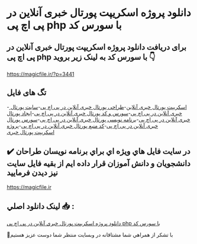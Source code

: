 # دانلود پروژه اسکریپت پورتال خبری آنلاین در پی اچ پی php با سورس کد

## برای دریافت دانلود پروژه اسکریپت پورتال خبری آنلاین در پی اچ پی php با سورس کد به لینک زیر بروید 👇

https://magicfile.ir/?p=3441

## تگ های فایل

-[ اسکریپت پورتال خبری آنلاین](https://magicfile.ir/product/%d9%be%d8%b1%d9%88%da%98%d9%87-%d8%a7%d8%b3%da%a9%d8%b1%db%8c%d9%be%d8%aa%d9%be%d9%88%d8%b1%d8%aa%d8%a7%d9%84-%d8%ae%d8%a8%d8%b1%db%8c-%d8%a2%d9%86%d9%84%d8%a7%db%8c%d9%86-%d8%af%d8%b1-%d9%be%db%8c-%d8%a7%da%86-%d9%be%db%8c/)-[طراحی پورتال خبری آنلاین در پی اچ پی](https://magicfile.ir/product/%d9%be%d8%b1%d9%88%da%98%d9%87-%d8%a7%d8%b3%da%a9%d8%b1%db%8c%d9%be%d8%aa%d9%be%d9%88%d8%b1%d8%aa%d8%a7%d9%84-%d8%ae%d8%a8%d8%b1%db%8c-%d8%a2%d9%86%d9%84%d8%a7%db%8c%d9%86-%d8%af%d8%b1-%d9%be%db%8c-%d8%a7%da%86-%d9%be%db%8c/)-[سایت پورتال خبری آنلاین در پی اچ پی](https://magicfile.ir/product/%d9%be%d8%b1%d9%88%da%98%d9%87-%d8%a7%d8%b3%da%a9%d8%b1%db%8c%d9%be%d8%aa%d9%be%d9%88%d8%b1%d8%aa%d8%a7%d9%84-%d8%ae%d8%a8%d8%b1%db%8c-%d8%a2%d9%86%d9%84%d8%a7%db%8c%d9%86-%d8%af%d8%b1-%d9%be%db%8c-%d8%a7%da%86-%d9%be%db%8c/)-[سورس و کد پورتال خبری آنلاین در پی اچ پی](https://magicfile.ir/product/%d9%be%d8%b1%d9%88%da%98%d9%87-%d8%a7%d8%b3%da%a9%d8%b1%db%8c%d9%be%d8%aa%d9%be%d9%88%d8%b1%d8%aa%d8%a7%d9%84-%d8%ae%d8%a8%d8%b1%db%8c-%d8%a2%d9%86%d9%84%d8%a7%db%8c%d9%86-%d8%af%d8%b1-%d9%be%db%8c-%d8%a7%da%86-%d9%be%db%8c/)-[ایجاد پورتال خبری آنلاین در پی اچ پی](https://magicfile.ir/product/%d9%be%d8%b1%d9%88%da%98%d9%87-%d8%a7%d8%b3%da%a9%d8%b1%db%8c%d9%be%d8%aa%d9%be%d9%88%d8%b1%d8%aa%d8%a7%d9%84-%d8%ae%d8%a8%d8%b1%db%8c-%d8%a2%d9%86%d9%84%d8%a7%db%8c%d9%86-%d8%af%d8%b1-%d9%be%db%8c-%d8%a7%da%86-%d9%be%db%8c/)-[برنامه نویسی پورتال خبری آنلاین در پی اچ پی](https://magicfile.ir/product/%d9%be%d8%b1%d9%88%da%98%d9%87-%d8%a7%d8%b3%da%a9%d8%b1%db%8c%d9%be%d8%aa%d9%be%d9%88%d8%b1%d8%aa%d8%a7%d9%84-%d8%ae%d8%a8%d8%b1%db%8c-%d8%a2%d9%86%d9%84%d8%a7%db%8c%d9%86-%d8%af%d8%b1-%d9%be%db%8c-%d8%a7%da%86-%d9%be%db%8c/)-[سورس پورتال خبری آنلاین در پی اچ پی](https://magicfile.ir/product/%d9%be%d8%b1%d9%88%da%98%d9%87-%d8%a7%d8%b3%da%a9%d8%b1%db%8c%d9%be%d8%aa%d9%be%d9%88%d8%b1%d8%aa%d8%a7%d9%84-%d8%ae%d8%a8%d8%b1%db%8c-%d8%a2%d9%86%d9%84%d8%a7%db%8c%d9%86-%d8%af%d8%b1-%d9%be%db%8c-%d8%a7%da%86-%d9%be%db%8c/)-[کد منبع پورتال خبری آنلاین در پی اچ پی](https://magicfile.ir/product/%d9%be%d8%b1%d9%88%da%98%d9%87-%d8%a7%d8%b3%da%a9%d8%b1%db%8c%d9%be%d8%aa%d9%be%d9%88%d8%b1%d8%aa%d8%a7%d9%84-%d8%ae%d8%a8%d8%b1%db%8c-%d8%a2%d9%86%d9%84%d8%a7%db%8c%d9%86-%d8%af%d8%b1-%d9%be%db%8c-%d8%a7%da%86-%d9%be%db%8c/)-[پروژه اسکریپت پورتال خبری](https://magicfile.ir/product/%d9%be%d8%b1%d9%88%da%98%d9%87-%d8%a7%d8%b3%da%a9%d8%b1%db%8c%d9%be%d8%aa%d9%be%d9%88%d8%b1%d8%aa%d8%a7%d9%84-%d8%ae%d8%a8%d8%b1%db%8c-%d8%a2%d9%86%d9%84%d8%a7%db%8c%d9%86-%d8%af%d8%b1-%d9%be%db%8c-%d8%a7%da%86-%d9%be%db%8c/)

## ✔️ در سايت فايل هاي ويژه اي براي برنامه نويسان طراحان دانشجويان و دانش آموزان قرار داده ايم از بقيه فايل سايت نيز ديدن فرماييد

https://magicfile.ir


## لينک دانلود اصلي 📥 :

[دانلود پروژه اسکریپت پورتال خبری آنلاین در پی اچ پی php با سورس کد](https://magicfile.ir/product/%d9%be%d8%b1%d9%88%da%98%d9%87-%d8%a7%d8%b3%da%a9%d8%b1%db%8c%d9%be%d8%aa%d9%be%d9%88%d8%b1%d8%aa%d8%a7%d9%84-%d8%ae%d8%a8%d8%b1%db%8c-%d8%a2%d9%86%d9%84%d8%a7%db%8c%d9%86-%d8%af%d8%b1-%d9%be%db%8c-%d8%a7%da%86-%d9%be%db%8c/) 


🙏با تشکر از همراهي شما مشتاقانه در وبسایت منتظر شما دوست عزیز هستیم

